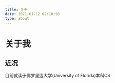 ```yaml
---
title: 关于
date: 2021-01-12 02:10:50
type: about
---
```


# 关于我

## 近况

目前就读于佛罗里达大学(University of Florida)本科CS

## 